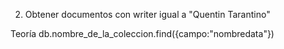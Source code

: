2. Obtener documentos con writer igual a "Quentin Tarantino"

Teoría
db.nombre_de_la_coleccion.find({campo:"nombredata"})
